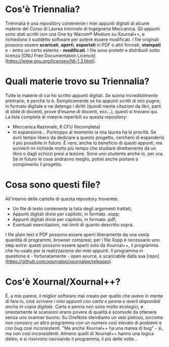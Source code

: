# Cos'è Triennalia?
Triennalia è una repository contenente i miei appunti digitali di alcune materie del Corso di Laurea *triennale* di Ingegneria Meccanica. Gli appunti sono stati scritti con una One by Wacom® Medium su Xournal++, e richiedono il suddetto software per potere essere modificati. I file originali possono essere **scaricati**, **aperti**, **esportati** in PDF o altri formati, **stampati** e - entro un certo estento - **modificati**. 
I file sono protetti e distribuiti sotto licenza [GNU Free Documentation Licence] (https://www.gnu.org/licenses/fdl-1.3.html).

# Quali materie trovo su Triennalia?
Tutte le materie di cui ho scritto appunti digitali. Se suona incredibilmente arbitrario, è perché lo è.
Semplicemente se ho appunti scritti di mio pugno, in formato digitale e ne detengo i diritti (quindi niente citazioni da libri, parti di slide di docenti, prove d'esame di docenti, ecc...), questi si trovano qui. La lista completa di materie reperibili su questa repository:
- Meccanica Razionale, 6 CFU (Incompleta)
- In espansione...
Purtroppo al momento la mia laurea ha la priorità. Se avrò tempo libero da dedicare a questo progetto, cercherò di espanderlo il più possibile in futuro. È vero, anche io beneficio di questi appunti, ma scriverli mi richiede molto più tempo che studiare direttamente da un libro o dagli schizzi presi a lezione. Sono uno studente anche io, per ora. Se in futuro le cose andranno meglio, potrei anche portare a compimento il progetto.

# Cosa sono questi file?
All'interno delle cartelle di questa repository troverete:
- Un file di testo contenente la lista degli argomenti trattati;
- Appunti digitali divisi per capitolo, in formato .xopp;
- Appunti digitali divisi per capitolo, in formato .pdf;
- Eventuali esercitazioni, nei limiti di quanto descritto sopra.

I file plain text e PDF possono essere aperti liberamente da una vasta quantità di programmi, browser compresi; per i file Xopp è necessario uno step extra: questi possono essere aperti solo da Xournal++, il programma che ho usato per la realizzazione dei miei appunti. Il programma in questione è - fortunatamente - open source, e scaricabile dalla sua [repo] (https://github.com/xournalpp/xournalpp/releases).

# Cos'è Xournal/Xournal++?
È, a mio parere, il miglior software mai creato per quello che avevo in mente di fare io, cioè *scrivere i miei appunti con carta e penna e averli disponibili anche in copia digitale*. Carta e penna non sono molto ecologici, e onestamente le scansioni erano povere di qualità e scomode da ottenere senza uno scanner buono. Su OneNote stendiamo un velo pietoso, siccome non conosco un altro programma con un numero così elevato di problemi e con bug così inconsistenti.
"Ma anche Xournal++ ha una marea di bug" - sì, ma non così inconsistenti. Almeno quelli di Xournal++ hanno una logica dietro, e si risolvono riavviando il programma, il più delle volte...
